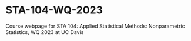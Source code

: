 # STA-104-WQ-2023
Course webpage for STA 104: Applied Statistical Methods: Nonparametric Statistics, WQ 2023 at UC Davis
